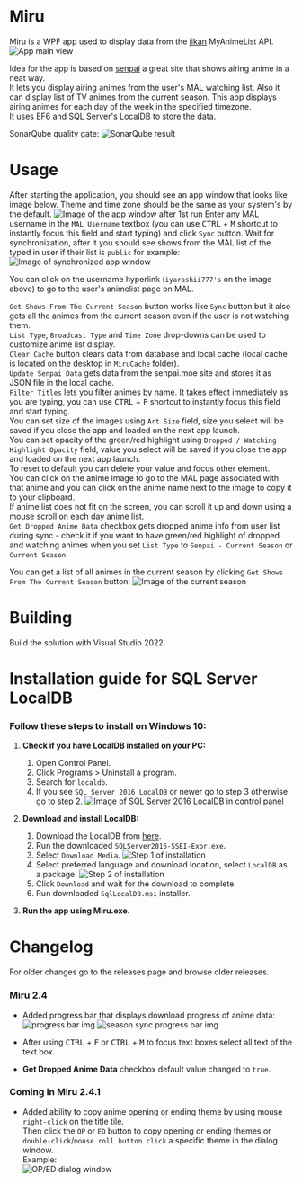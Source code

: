 # Miru
Miru is a WPF app used to display data from the [jikan](https://github.com/Ervie/jikan.net) MyAnimeList API.
![App main view](https://user-images.githubusercontent.com/38395954/180601939-adcd1279-217e-4fe0-a47f-0b1b808a6b69.png)


Idea for the app is based on [senpai](http://www.senpai.moe/) a great site that shows airing anime in a neat way.  
It lets you display airing animes from the user's MAL watching list. Also it can display list of TV animes from the current season.
This app displays airing animes for each day of the week in the specified timezone.  
It uses EF6 and SQL Server's LocalDB to store the data.

SonarQube quality gate:
![SonarQube result](https://github.com/iyarashii/Miru/assets/38395954/22de7f95-d45e-4656-af96-f7d2c75e4801)


# Usage
After starting the application, you should see an app window that looks like image below.
Theme and time zone should be the same as your system's by the default.
![Image of the app window after 1st run](https://user-images.githubusercontent.com/38395954/180602243-25871e49-3edf-4f7f-8c44-d3eadfc87280.png)
Enter any MAL username in the `MAL Username` textbox (you can use <kbd>CTRL</kbd> + <kbd>M</kbd> shortcut to instantly focus this field and start typing) and click `Sync` button.
Wait for synchronization, after it you should see shows from the MAL list of the typed in user if their list is `public` for example:
![Image of synchronized app window](https://user-images.githubusercontent.com/38395954/180602370-bb742a14-7d60-43dd-91fe-25bc2e28b39a.png)


You can click on the username hyperlink (`iyarashii777's` on the image above) to go to the user's animelist page on MAL.

`Get Shows From The Current Season` button works like `Sync` button but it also gets all the animes from the current season even if the user is not watching them.  
`List Type`, `Broadcast Type` and `Time Zone` drop-downs can be used to customize anime list display.  
`Clear Cache` button clears data from database and local cache (local cache is located on the desktop in `MiruCache` folder).  
`Update Senpai Data` gets data from the senpai.moe site and stores it as JSON file in the local cache.  
`Filter Titles` lets you filter animes by name. It takes effect immediately as you are typing, you can use <kbd>CTRL</kbd> + <kbd>F</kbd> shortcut to instantly focus this field and start typing.  
You can set size of the images using `Art Size` field, size you select will be saved if you close the app and loaded on the next app launch.  
You can set opacity of the green/red highlight using `Dropped / Watching Highlight Opacity` field, value you select will be saved if you close the app and loaded on the next app launch.  
To reset to default you can delete your value and focus other element.  
You can click on the anime image to go to the MAL page associated with that anime and you can click on the
anime name next to the image to copy it to your clipboard.  
If anime list does not fit on the screen, you can scroll it up and down using a mouse scroll on each day anime list.  
`Get Dropped Anime Data` checkbox gets dropped anime info from user list during sync - check it if you want to have green/red highlight of dropped and watching animes when you set `List Type` to `Senpai - Current Season` or `Current Season`.


You can get a list of all animes in the current season by clicking `Get Shows From The Current Season` button:
![Image of the current season](https://user-images.githubusercontent.com/38395954/180602427-26ec53d7-9a3d-4b0a-88b8-e1b49e577135.png)

# Building
Build the solution with Visual Studio 2022.
# Installation guide for SQL Server LocalDB
### Follow these steps to install on Windows 10:

1.  **Check if you have LocalDB installed on your PC:**
    1. Open Control Panel.
    2. Click Programs > Uninstall a program.
    3. Search for `localdb`.
    4. If you see `SQL Server 2016 LocalDB` or newer go to step 3 otherwise go to step 2. 
    ![Image of SQL Server 2016 LocalDB in control panel](https://i.imgur.com/3WApAAy.png)

2.  **Download and install LocalDB:**
    1. Download the LocalDB from [here](https://www.microsoft.com/en-us/download/confirmation.aspx?id=56840).
    2. Run the downloaded `SQLServer2016-SSEI-Expr.exe`.
    3. Select `Download Media`.
    ![Step 1 of installation](https://i.imgur.com/So90kQ2.png)
    4. Select preferred language and download location, select `LocalDB` as a package.
    ![Step 2 of installation](https://i.imgur.com/ryTqeU9.png)
    5. Click `Download` and wait for the download to complete.
    6. Run downloaded `SqlLocalDB.msi` installer.

3.  **Run the app using Miru.exe.**
# Changelog
For older changes go to the releases page and browse older releases.
### Miru 2.4
* Added progress bar that displays download progress of anime data: ![progress bar img](https://user-images.githubusercontent.com/38395954/180602002-8a5c0b4b-5f8c-4b1b-b75a-81a25e3c8442.png)
![season sync progress bar img](https://user-images.githubusercontent.com/38395954/180602324-79d5386f-9b66-422d-88d2-0fec62c01911.png)

* After using <kbd>CTRL</kbd> + <kbd>F</kbd> or <kbd>CTRL</kbd> + <kbd>M</kbd> to focus text boxes select all text of the text box.
* **Get Dropped Anime Data** checkbox default value changed to `true`.
### Coming in Miru 2.4.1
* Added ability to copy anime opening or ending theme by using mouse `right-click` on the title tile.  
Then click the `OP` or `ED` button to copy opening or ending themes or `double-click`/`mouse roll button click` a specific theme in the dialog window.  
Example:  
![OP/ED dialog window](https://github.com/iyarashii/Miru/assets/38395954/9ad3cdc2-8793-428e-a733-20c9b23231ad)

